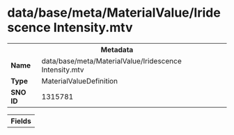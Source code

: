 <h1>data/base/meta/MaterialValue/Iridescence Intensity.mtv</h1><table><tr><th colspan="100%">Metadata</th></tr><tr><td><b>Name</b></td><td>data/base/meta/MaterialValue/Iridescence Intensity.mtv</td></tr><tr><td><b>Type</b></td><td>MaterialValueDefinition</td></tr><tr><td><b>SNO ID</b></td><td>1315781</td></tr></table>

<table><tr><th colspan="100%">Fields</th></tr></table>


